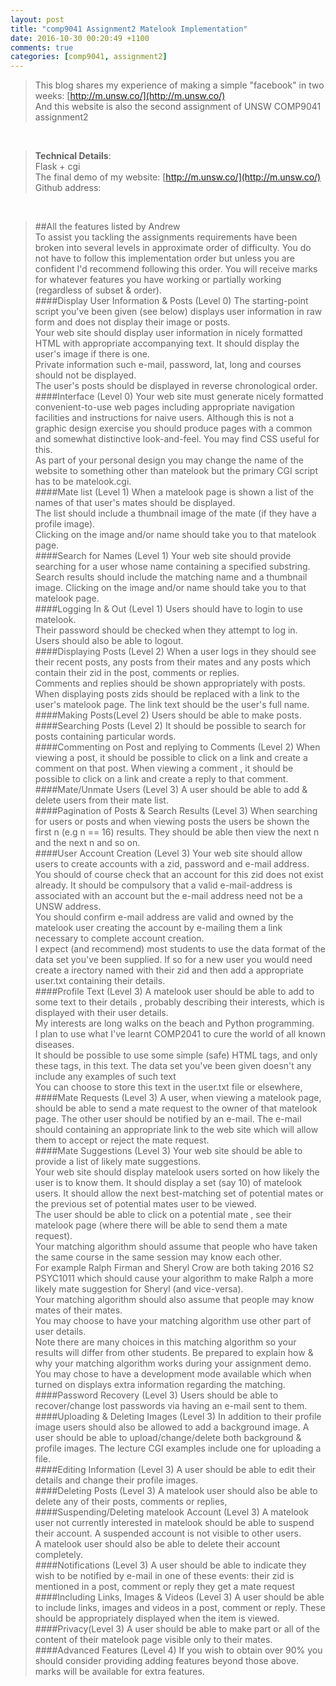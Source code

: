```yaml
---
layout: post
title: "comp9041 Assignment2 Matelook Implementation"
date: 2016-10-30 00:20:49 +1100
comments: true
categories: [comp9041, assignment2]
---
```



> This blog shares my experience of making a simple "facebook" in two weeks: [http://m.unsw.co/](http://m.unsw.co/)      
And this website is also the second assignment of UNSW COMP9041 assignment2

<!--more-->
<br>

> **Technical Details**:    
Flask + cgi     
The final demo of my website: [http://m.unsw.co/](http://m.unsw.co/)      
Github address: 
<br>

> ##All the features listed by Andrew       
To assist you tackling the assignments requirements have been broken into several levels in approximate order of difficulty. You do not have to follow this implementation order but unless you are confident I'd recommend following this order. You will receive marks for whatever features you have working or partially working (regardless of subset & order).    
####Display User Information & Posts (Level 0)
The starting-point script you've been given (see below) displays user information in raw form and does not display their image or posts.   
Your web site should display user information in nicely formatted HTML with appropriate accompanying text. It should display the user's image if there is one.    
Private information such e-mail, password, lat, long and courses should not be displayed.    
The user's posts should be displayed in reverse chronological order.    
####Interface (Level 0)
Your web site must generate nicely formatted convenient-to-use web pages including appropriate navigation facilities and instructions for naive users. Although this is not a graphic design exercise you should produce pages with a common and somewhat distinctive look-and-feel. You may find CSS useful for this.    
As part of your personal design you may change the name of the website to something other than matelook but the primary CGI script has to be matelook.cgi.    
####Mate list (Level 1)
When a matelook page is shown a list of the names of that user's mates should be displayed.    
The list should include a thumbnail image of the mate (if they have a profile image).    
Clicking on the image and/or name should take you to that matelook page.    
####Search for Names (Level 1)
Your web site should provide searching for a user whose name containing a specified substring. Search results should include the matching name and a thumbnail image. Clicking on the image and/or name should take you to that matelook page.    
####Logging In & Out (Level 1)
Users should have to login to use matelook.    
Their password should be checked when they attempt to log in.    
Users should also be able to logout.    
####Displaying Posts (Level 2)
When a user logs in they should see their recent posts, any posts from their mates and any posts which contain their zid in the post, comments or replies.    
Comments and replies should be shown appropriately with posts.    
When displaying posts zids should be replaced with a link to the user's matelook page. The link text should be the user's full name.    
####Making Posts(Level 2)
Users should be able to make posts.    
####Searching Posts (Level 2)
It should be possible to search for posts containing particular words.    
####Commenting on Post and replying to Comments (Level 2)
When viewing a post, it should be possible to click on a link and create a comment on that post. When viewing a comment , it should be possible to click on a link and create a reply to that comment.    
####Mate/Unmate Users (Level 3)
A user should be able to add & delete users from their mate list.    
####Pagination of Posts & Search Results (Level 3)
When searching for users or posts and when viewing posts the users be shown the first n (e.g n == 16) results. They should be able then view the next n and the next n and so on.   
####User Account Creation (Level 3)
Your web site should allow users to create accounts with a zid, password and e-mail address. You should of course check that an account for this zid does not exist already. It should be compulsory that a valid e-mail-address is associated with an account but the e-mail address need not be a UNSW address.    
You should confirm e-mail address are valid and owned by the matelook user creating the account by e-mailing them a link necessary to complete account creation.    
I expect (and recommend) most students to use the data format of the data set you've been supplied. If so for a new user you would need create a irectory named with their zid and then add a appropriate user.txt containing their details.    
####Profile Text (Level 3)
A matelook user should be able to add to some text to their details , probably describing their interests, which is displayed with their user details.    
My interests are long walks on the beach and Python programming.    
I plan to use what I've learnt COMP2041 to cure the world of all known diseases.    
It should be possible to use some simple (safe) HTML tags, and only these tags, in this text. The data set you've been given doesn't any include any examples of such text    
You can choose to store this text in the user.txt file or elsewhere,
####Mate Requests (Level 3)
A user, when viewing a matelook page, should be able to send a mate request to the owner of that matelook page. The other user should be notified by an e-mail. The e-mail should containing an appropriate link to the web site which will allow them to accept or reject the mate request.    
####Mate Suggestions (Level 3)
Your web site should be able to provide a list of likely mate suggestions.    
Your web site should display matelook users sorted on how likely the user is to know them. It should display a set (say 10) of matelook users. It should allow the next best-matching set of potential mates or the previous set of potential mates user to be viewed.    
The user should be able to click on a potential mate , see their matelook page (where there will be able to send them a mate request).    
Your matching algorithm should assume that people who have taken the same course in the same session may know each other.    
For example Ralph Firman and Sheryl Crow are both taking 2016 S2 PSYC1011 which should cause your algorithm to make Ralph a more likely mate suggestion for Sheryl (and vice-versa).    
Your matching algorithm should also assume that people may know mates of their mates.    
You may choose to have your matching algorithm use other part of user details.    
Note there are many choices in this matching algorithm so your results will differ from other students. Be prepared to explain how & why your matching algorithm works during your assignment demo. You may chose to have a development mode available which when turned on displays extra information regarding the matching.    
####Password Recovery (Level 3)
Users should be able to recover/change lost passwords via having an e-mail sent to them.    
####Uploading & Deleting Images (Level 3)
In addition to their profile image users should also be allowed to add a background image. A user should be able to upload/change/delete both background & profile images. The lecture CGI examples include one for uploading a file.    
####Editing Information (Level 3)
A user should be able to edit their details and change their profile images.    
####Deleting Posts (Level 3)
A matelook user should also be able to delete any of their posts, comments or replies,
####Suspending/Deleting matelook Account (Level 3)
A matelook user not currently interested in matelook should be able to suspend their account. A suspended account is not visible to other users.    
A matelook user should also be able to delete their account completely.    
####Notifications (Level 3)
A user should be able to indicate they wish to be notified by e-mail in one of these events:
their zid is mentioned in a post, comment or reply
they get a mate request
####Including Links, Images & Videos (Level 3)
A user should be able to include links, images and videos in a post, comment or reply. These should be appropriately displayed when the item is viewed.    
####Privacy(Level 3)
A user should be able to make part or all of the content of their matelook page visible only to their mates.    
####Advanced Features (Level 4)
If you wish to obtain over 90% you should consider providing adding features beyond those above. marks will be available for extra features.    


